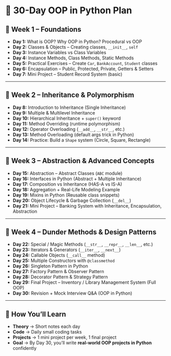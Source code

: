 # 🐍 30-Day OOP in Python Plan

## 📅 Week 1 – Foundations
- **Day 1:** What is OOP? Why OOP in Python? Procedural vs OOP  
- **Day 2:** Classes & Objects – Creating classes, `__init__`, `self`  
- **Day 3:** Instance Variables vs Class Variables  
- **Day 4:** Instance Methods, Class Methods, Static Methods  
- **Day 5:** Practical Exercises – Create `Car`, `BankAccount`, `Student` classes  
- **Day 6:** Encapsulation – Public, Protected, Private, Getters & Setters  
- **Day 7:** Mini Project – Student Record System (basic)

---

## 📅 Week 2 – Inheritance & Polymorphism
- **Day 8:** Introduction to Inheritance (Single Inheritance)  
- **Day 9:** Multiple & Multilevel Inheritance  
- **Day 10:** Hierarchical Inheritance + `super()` keyword  
- **Day 11:** Method Overriding (runtime polymorphism)  
- **Day 12:** Operator Overloading (`__add__`, `__str__`, etc.)  
- **Day 13:** Method Overloading (default args trick in Python)  
- **Day 14:** Practice: Build a `Shape` system (Circle, Square, Rectangle)  

---

## 📅 Week 3 – Abstraction & Advanced Concepts
- **Day 15:** Abstraction – Abstract Classes (`ABC` module)  
- **Day 16:** Interfaces in Python (Abstract + Multiple Inheritance)  
- **Day 17:** Composition vs Inheritance (HAS-A vs IS-A)  
- **Day 18:** Aggregation + Real-Life Modeling Example  
- **Day 19:** Mixins in Python (Reusable class snippets)  
- **Day 20:** Object Lifecycle & Garbage Collection (`__del__`)  
- **Day 21:** Mini Project – Banking System with Inheritance, Encapsulation, Abstraction  

---

## 📅 Week 4 – Dunder Methods & Design Patterns
- **Day 22:** Special / Magic Methods (`__str__`, `__repr__`, `__len__`, etc.)  
- **Day 23:** Iterators & Generators (`__iter__`, `__next__`)  
- **Day 24:** Callable Objects (`__call__` method)  
- **Day 25:** Multiple Constructors with `@classmethod`  
- **Day 26:** Singleton Pattern in Python  
- **Day 27:** Factory Pattern & Observer Pattern  
- **Day 28:** Decorator Pattern & Strategy Pattern  
- **Day 29:** Final Project – Inventory / Library Management System (Full OOP)  
- **Day 30:** Revision + Mock Interview Q&A (OOP in Python)

---

## 🚀 How You’ll Learn
- **Theory** → Short notes each day  
- **Code** → Daily small coding tasks  
- **Projects** → 1 mini project per week, 1 final project  
- **Goal** → By Day 30, you’ll write **real-world OOP projects in Python** confidently  
